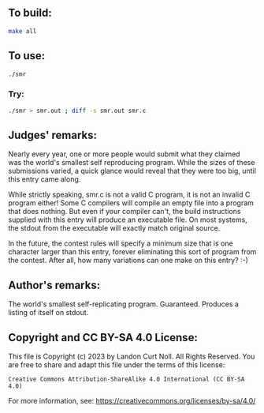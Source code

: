 ## To build:

```sh
make all
```


## To use:

```sh
./smr
```


### Try:

```sh
./smr > smr.out ; diff -s smr.out smr.c
```


## Judges' remarks:

Nearly every year, one or more people would submit what they claimed\
was the world's smallest self reproducing program.  While the sizes
of these submissions varied, a quick glance would reveal that they
were too big, until this entry came along.

While strictly speaking, smr.c is not a valid C program, it is
not an invalid C program either!  Some C compilers will compile
an empty file into a program that does nothing.  But even if your
compiler can't, the build instructions supplied with this entry
will produce an executable file.  On most systems, the stdout
from the executable will exactly match original source.

In the future, the contest rules will specify a minimum size that is one
character larger than this entry, forever eliminating this sort of program from
the contest.  After all, how many variations can one make on this entry? :-)


## Author's remarks:

The world's smallest self-replicating program. Guaranteed.
Produces a listing of itself on stdout.


## Copyright and CC BY-SA 4.0 License:

This file is Copyright (c) 2023 by Landon Curt Noll.  All Rights Reserved.
You are free to share and adapt this file under the terms of this license:

    Creative Commons Attribution-ShareAlike 4.0 International (CC BY-SA 4.0)

For more information, see: https://creativecommons.org/licenses/by-sa/4.0/
